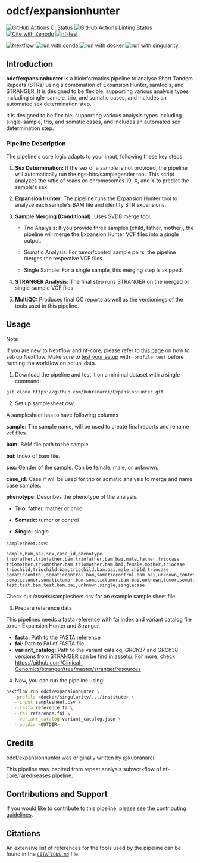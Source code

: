 # odcf/expansionhunter

[![GitHub Actions CI Status](https://github.com/odcf/expansionhunter/actions/workflows/nf-test.yml/badge.svg)](https://github.com/odcf/expansionhunter/actions/workflows/nf-test.yml)
[![GitHub Actions Linting Status](https://github.com/odcf/expansionhunter/actions/workflows/linting.yml/badge.svg)](https://github.com/odcf/expansionhunter/actions/workflows/linting.yml)[![Cite with Zenodo](http://img.shields.io/badge/DOI-10.5281/zenodo.XXXXXXX-1073c8?labelColor=000000)](https://doi.org/10.5281/zenodo.XXXXXXX)
[![nf-test](https://img.shields.io/badge/unit_tests-nf--test-337ab7.svg)](https://www.nf-test.com)

[![Nextflow](https://img.shields.io/badge/version-%E2%89%A524.10.5-green?style=flat&logo=nextflow&logoColor=white&color=%230DC09D&link=https%3A%2F%2Fnextflow.io)](https://www.nextflow.io/)
[![run with conda](http://img.shields.io/badge/run%20with-conda-3EB049?labelColor=000000&logo=anaconda)](https://docs.conda.io/en/latest/)
[![run with docker](https://img.shields.io/badge/run%20with-docker-0db7ed?labelColor=000000&logo=docker)](https://www.docker.com/)
[![run with singularity](https://img.shields.io/badge/run%20with-singularity-1d355c.svg?labelColor=000000)](https://sylabs.io/docs/)

## Introduction

**odcf/expansionhunter** is a bioinformatics pipeline to analyse Short Tandem Repeats (STRs) using a combination of Expansion Hunter, samtools, and STRANGER. It is designed to be flexible, supporting various analysis types including single-sample, trio, and somatic cases, and includes an automated sex determination step.

It is designed to be flexible, supporting various analysis types including single-sample, trio, and somatic cases, and includes an automated sex determination step.


### Pipeline Description

The pipeline's core logic adapts to your input, following these key steps:

1. **Sex Determination:** If the sex of a sample is not provided, the pipeline will automatically run the ngs-bits/samplegender tool. This script analyzes the ratio of reads on chromosomes 19, X, and Y to predict the sample's sex.

2. **Expansion Hunter:** The pipeline runs the Expansion Hunter tool to analyze each sample's BAM file and identify STR expansions.

3. **Sample Merging (Conditional):** Uses SVDB merge tool. 

   - Trio Analysis: If you provide three samples (child, father, mother), the pipeline will merge the Expansion Hunter VCF files into a single output.

   - Somatic Analysis: For tumor/control sample pairs, the pipeline merges the respective VCF files.
   
   - Single Sample: For a single sample, this merging step is skipped.

4. **STRANGER Analysis:** The final step runs STRANGER on the merged or single-sample VCF files.

5. **MultiQC:** Produces final QC reports as well as the versionings of the tools used in this pipeline. 

## Usage

> [!NOTE]
> If you are new to Nextflow and nf-core, please refer to [this page](https://nf-co.re/docs/usage/installation) on how to set-up Nextflow. Make sure to [test your setup](https://nf-co.re/docs/usage/introduction#how-to-run-a-pipeline) with `-profile test` before running the workflow on actual data.

1. Download the pipeline and test it on a minimal dataset with a single command:

```bash
git clone https://github.com/kubranarci/ExpansionHunter.git
```

2. Set up samplesheet.csv

A samplesheet has to have following columns

**sample:** The sample name, will be used to create final reports and rename vcf files. 

**bam:** BAM file path to the sample

**bai:** Index of bam file. 

**sex:** Gender of the sample. Can be female, male, or unknown.

**case_id:** Case if will be used for trio or somatic analysis to merge and name case samples. 

**phenotype:** Describes the phenotype of the analysis. 

   - **Trio:** father, mather or child

   - **Somatic:** tumor or control

   - **Single:** single


`samplesheet.csv`:

```csv
sample,bam,bai,sex,case_id,phenotype
triofather,triofather.bam,triofather.bam.bai,male,father,triocase
triomother,triomother.bam,triomother.bam.bai,female,mother,triocase
triochild,triochild.bam,triochild.bam.bai,male,child,triocase
somaticcontrol,somaticcontrol.bam,somaticcontrol.bam.bai,unknown,control,somaticcase
somatictumor,somatictumor.bam,somatictumor.bam.bai,unknown,tumor,somaticcasecase
test,test.bam,test.bam.bai,unknown,single,singlecase
```

Check out /assets/samplesheet.csv for an example sample sheet file. 

3. Prepare reference data

This pipelines needs a fasta reference with fai index and variant catalog file to run Expansion Hunter and Stranger.

- **fasta:** Path to the FASTA reference
- **fai:** Path to FAI of FASTA file
- **variant_catalog:** Path to the variant catalog, GRCh37 and GRCh38 versions from STRANGER can be find in assets/. For more, check https://github.com/Clinical-Genomics/stranger/tree/master/stranger/resources 

4. Now, you can run the pipeline using:


```bash
nextflow run odcf/expansionhunter \
   -profile <docker/singularity/.../institute> \
   --input samplesheet.csv \
   --fasta reference.fa \
   --fai reference.fai \
   --variant_catalog variant_catalog.json \
   --outdir <OUTDIR>
```

## Credits

odcf/expansionhunter was originally written by @kubranarci.

This pipeline was inspired from repeat analysis subworkflow of nf-core/rarediseases pipeline. 

## Contributions and Support

If you would like to contribute to this pipeline, please see the [contributing guidelines](.github/CONTRIBUTING.md).

## Citations

An extensive list of references for the tools used by the pipeline can be found in the [`CITATIONS.md`](CITATIONS.md) file.
